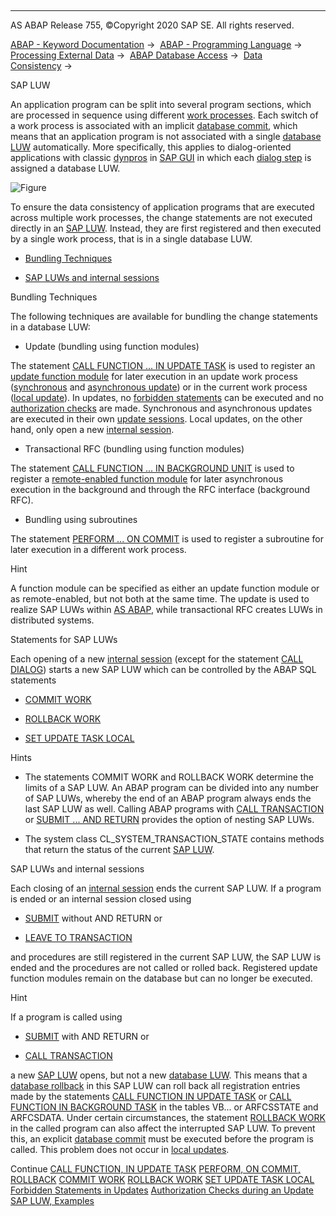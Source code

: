   

* * *

AS ABAP Release 755, ©Copyright 2020 SAP SE. All rights reserved.

[ABAP - Keyword Documentation](javascript:call_link\('abenabap.htm'\)) →  [ABAP - Programming Language](javascript:call_link\('abenabap_reference.htm'\)) →  [Processing External Data](javascript:call_link\('abenabap_language_external_data.htm'\)) →  [ABAP Database Access](javascript:call_link\('abenabap_sql.htm'\)) →  [Data Consistency](javascript:call_link\('abentransaction.htm'\)) → 

SAP LUW

An application program can be split into several program sections, which are processed in sequence using different [work processes](javascript:call_link\('abenwork_process_glosry.htm'\) "Glossary Entry"). Each switch of a work process is associated with an implicit [database commit](javascript:call_link\('abendatabase_commit_glosry.htm'\) "Glossary Entry"), which means that an application program is not associated with a single [database LUW](javascript:call_link\('abendatabase_luw_glosry.htm'\) "Glossary Entry") automatically. More specifically, this applies to dialog-oriented applications with classic [dynpros](javascript:call_link\('abendynpro_glosry.htm'\) "Glossary Entry") in [SAP GUI](javascript:call_link\('abensap_gui_glosry.htm'\) "Glossary Entry") in which each [dialog step](javascript:call_link\('abendialog_step_glosry.htm'\) "Glossary Entry") is assigned a database LUW.

![Figure](abdoc_sap_luw.gif)

To ensure the data consistency of application programs that are executed across multiple work processes, the change statements are not executed directly in an [SAP LUW](javascript:call_link\('abensap_luw_glosry.htm'\) "Glossary Entry"). Instead, they are first registered and then executed by a single work process, that is in a single database LUW.

-   [Bundling Techniques](#abensap-luw-1--------statements-for-sap-luws---@ITOC@@ABENSAP_LUW_2)

-   [SAP LUWs and internal sessions](#@@ITOC@@ABENSAP_LUW_3)

Bundling Techniques

The following techniques are available for bundling the change statements in a database LUW:

-   Update (bundling using function modules)

The statement [CALL FUNCTION ... IN UPDATE TASK](javascript:call_link\('abapcall_function_update.htm'\)) is used to register an [update function module](javascript:call_link\('abenupdate_function_module_glosry.htm'\) "Glossary Entry") for later execution in an update work process ([synchronous](javascript:call_link\('abensynchronous_update_glosry.htm'\) "Glossary Entry") and [asynchronous update](javascript:call_link\('abenasynchronous_update_glosry.htm'\) "Glossary Entry")) or in the current work process ([local update](javascript:call_link\('abenlocal_update_glosry.htm'\) "Glossary Entry")). In updates, no [forbidden statements](javascript:call_link\('abendb_commit_during_update.htm'\)) can be executed and no [authorization checks](javascript:call_link\('abenauthority_during_update.htm'\)) are made. Synchronous and asynchronous updates are executed in their own [update sessions](javascript:call_link\('abenupdate_session_glosry.htm'\) "Glossary Entry"). Local updates, on the other hand, only open a new [internal session](javascript:call_link\('abeninternal_session_glosry.htm'\) "Glossary Entry").

-   Transactional RFC (bundling using function modules)

The statement [CALL FUNCTION ... IN BACKGROUND UNIT](javascript:call_link\('abapcall_function_background_unit.htm'\)) is used to register a [remote-enabled function module](javascript:call_link\('abenremote_enabled_fm_glosry.htm'\) "Glossary Entry") for later asynchronous execution in the background and through the RFC interface (background RFC).

-   Bundling using subroutines

The statement [PERFORM ... ON COMMIT](javascript:call_link\('abapperform_subr.htm'\)) is used to register a subroutine for later execution in a different work process.

Hint

A function module can be specified as either an update function module or as remote-enabled, but not both at the same time. The update is used to realize SAP LUWs within [AS ABAP](javascript:call_link\('abenas_abap_glosry.htm'\) "Glossary Entry"), while transactional RFC creates LUWs in distributed systems.

Statements for SAP LUWs

Each opening of a new [internal session](javascript:call_link\('abeninternal_session_glosry.htm'\) "Glossary Entry") (except for the statement [CALL DIALOG](javascript:call_link\('abapcall_dialog.htm'\))) starts a new SAP LUW which can be controlled by the ABAP SQL statements

-   [COMMIT WORK](javascript:call_link\('abapcommit.htm'\))

-   [ROLLBACK WORK](javascript:call_link\('abaprollback.htm'\))

-   [SET UPDATE TASK LOCAL](javascript:call_link\('abapset_update_task_local.htm'\))

Hints

-   The statements COMMIT WORK and ROLLBACK WORK determine the limits of a SAP LUW. An ABAP program can be divided into any number of SAP LUWs, whereby the end of an ABAP program always ends the last SAP LUW as well. Calling ABAP programs with [CALL TRANSACTION](javascript:call_link\('abapcall_transaction.htm'\)) or [SUBMIT ... AND RETURN](javascript:call_link\('abapsubmit.htm'\)) provides the option of nesting SAP LUWs.

-   The system class CL\_SYSTEM\_TRANSACTION\_STATE contains methods that return the status of the current [SAP LUW](javascript:call_link\('abensap_luw_glosry.htm'\) "Glossary Entry").

SAP LUWs and internal sessions

Each closing of an [internal session](javascript:call_link\('abeninternal_session_glosry.htm'\) "Glossary Entry") ends the current SAP LUW. If a program is ended or an internal session closed using

-   [SUBMIT](javascript:call_link\('abapsubmit.htm'\)) without AND RETURN or

-   [LEAVE TO TRANSACTION](javascript:call_link\('abapleave_to_transaction.htm'\))

and procedures are still registered in the current SAP LUW, the SAP LUW is ended and the procedures are not called or rolled back. Registered update function modules remain on the database but can no longer be executed.

Hint

If a program is called using

-   [SUBMIT](javascript:call_link\('abapsubmit.htm'\)) with AND RETURN or

-   [CALL TRANSACTION](javascript:call_link\('abapcall_transaction.htm'\))

a new [SAP LUW](javascript:call_link\('abensap_luw_glosry.htm'\) "Glossary Entry") opens, but not a new [database LUW](javascript:call_link\('abendatabase_luw_glosry.htm'\) "Glossary Entry"). This means that a [database rollback](javascript:call_link\('abendatabase_rollback_glosry.htm'\) "Glossary Entry") in this SAP LUW can roll back all registration entries made by the statements [CALL FUNCTION IN UPDATE TASK](javascript:call_link\('abapcall_function_update.htm'\)) or [CALL FUNCTION IN BACKGROUND TASK](javascript:call_link\('abapcall_function_background_task.htm'\)) in the tables VB... or ARFCSSTATE and ARFCSDATA. Under certain circumstances, the statement [ROLLBACK WORK](javascript:call_link\('abaprollback.htm'\)) in the called program can also affect the interrupted SAP LUW. To prevent this, an explicit [database commit](javascript:call_link\('abendatabase_commit_glosry.htm'\) "Glossary Entry") must be executed before the program is called. This problem does not occur in [local updates](javascript:call_link\('abenlocal_update_glosry.htm'\) "Glossary Entry").

Continue
[CALL FUNCTION, IN UPDATE TASK](javascript:call_link\('abapcall_function_update.htm'\))
[PERFORM, ON COMMIT, ROLLBACK](javascript:call_link\('abapperform_subr.htm'\))
[COMMIT WORK](javascript:call_link\('abapcommit.htm'\))
[ROLLBACK WORK](javascript:call_link\('abaprollback.htm'\))
[SET UPDATE TASK LOCAL](javascript:call_link\('abapset_update_task_local.htm'\))
[Forbidden Statements in Updates](javascript:call_link\('abendb_commit_during_update.htm'\))
[Authorization Checks during an Update](javascript:call_link\('abenauthority_during_update.htm'\))
[SAP LUW, Examples](javascript:call_link\('abensap_luw_abexas.htm'\))